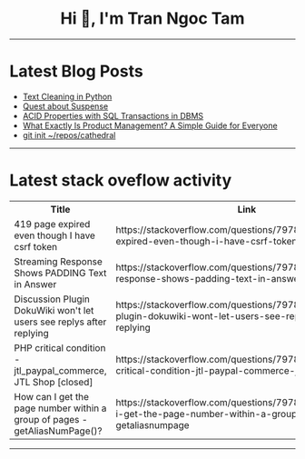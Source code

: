 <h1 align="center">Hi 👋, I'm Tran Ngoc Tam</h1>

---

# Latest Blog Posts 
<!-- BLOG-POST-LIST:START -->
- [Text Cleaning in Python](https://dev.to/nazanin_ashrafi/text-cleaning-in-python-3ogf)
- [Quest about Suspense](https://dev.to/rajib18197/quest-about-suspense-41n7)
- [ACID Properties with SQL Transactions in DBMS](https://dev.to/sugesh_appu_54958a343aaf5/acid-properties-with-sql-transactions-in-dbms-4lpa)
- [What Exactly Is Product Management? A Simple Guide for Everyone](https://dev.to/azirotechnologies/what-exactly-is-product-management-a-simple-guide-for-everyone-3mn4)
- [git init ~/repos/cathedral](https://dev.to/bwfiq/git-init-reposcathedral-4efe)
<!-- BLOG-POST-LIST:END -->

---

# Latest stack oveflow activity
<table>
  <tr><th>Title</th><th>Link</th></tr>
  <!-- STACKOVERFLOW:START --><tr><td>419 page expired even though I have csrf token</td><td>https://stackoverflow.com/questions/79781852/419-page-expired-even-though-i-have-csrf-token</td></tr><tr><td>Streaming Response Shows PADDING Text in Answer</td><td>https://stackoverflow.com/questions/79781698/streaming-response-shows-padding-text-in-answer</td></tr><tr><td>Discussion Plugin DokuWiki won&#39;t let users see replys after replying</td><td>https://stackoverflow.com/questions/79781504/discussion-plugin-dokuwiki-wont-let-users-see-replys-after-replying</td></tr><tr><td>PHP critical condition - jtl_paypal_commerce, JTL Shop [closed]</td><td>https://stackoverflow.com/questions/79781431/php-critical-condition-jtl-paypal-commerce-jtl-shop</td></tr><tr><td>How can I get the page number within a group of pages - getAliasNumPage&lpar;&rpar;?</td><td>https://stackoverflow.com/questions/79781426/how-can-i-get-the-page-number-within-a-group-of-pages-getaliasnumpage</td></tr><!-- STACKOVERFLOW:END -->
</table>

---


